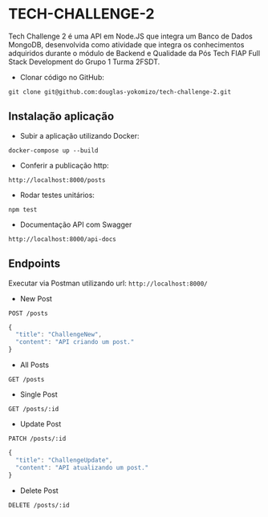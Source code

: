 # TECH-CHALLENGE-2

Tech Challenge 2 é uma API em Node.JS que integra um Banco de Dados MongoDB, desenvolvida como atividade que integra os conhecimentos adquiridos durante o módulo de Backend e Qualidade da Pós Tech FIAP Full Stack Development do Grupo 1 Turma 2FSDT.

- Clonar código no GitHub:

`git clone git@github.com:douglas-yokomizo/tech-challenge-2.git`

## Instalação aplicação

- Subir a aplicação utilizando Docker:

`docker-compose up --build`

- Conferir a publicação http:

`http://localhost:8000/posts`

- Rodar testes unitários:

`npm test`

- Documentação API com Swagger

`http://localhost:8000/api-docs`

## Endpoints

Executar via Postman utilizando url: `http://localhost:8000/`

- New Post

`POST /posts`

```typescript
{
  "title": "ChallengeNew",
  "content": "API criando um post."
}
```

- All Posts

`GET /posts`

- Single Post

`GET /posts/:id`

- Update Post

`PATCH /posts/:id`

```typescript
{
  "title": "ChallengeUpdate",
  "content": "API atualizando um post."
}
```

- Delete Post

`DELETE /posts/:id`
